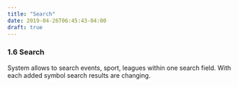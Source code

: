 ```yaml
---
title: "Search"
date: 2019-04-26T06:45:43-04:00
draft: true
---
```


### 1.6 Search

System allows to search events, sport, leagues within one search field. With each added symbol search results are changing.
